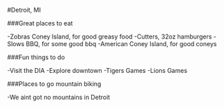 #Detroit, MI


###Great places to eat

-Zobras Coney Island, for good greasy food
-Cutters, 32oz hamburgers
-Slows BBQ, for some good bbq
-American Coney Island, for good coneys

###Fun things to do

-Visit the DIA
-Explore downtown
-Tigers Games
-Lions Games


###Places to go mountain biking

-We aint got no mountains in Detroit


